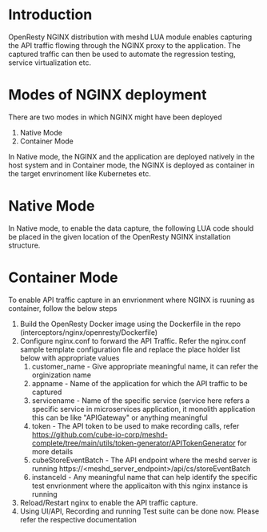 # Introduction

OpenResty NGINX distribution with meshd LUA module enables capturing the API traffic flowing through the NGINX proxy to the application. The captured traffic can then be used to automate the regression testing, service virtualization etc.

# Modes of NGINX deployment

There are two modes in which NGINX might have been deployed

1. Native Mode
2. Container Mode

In Native mode, the NGINX and the application are deployed natively in the host system and in Container mode, the NGINX is deployed as container in the target envrinoment like Kubernetes etc.

# Native Mode

In Native mode, to enable the data capture, the following LUA code should be placed in the given location of the OpenResty NGINX installation structure.

# Container Mode

To enable API traffic capture in an envrionment where NGINX is ruuning as container, follow the below steps

1. Build the OpenResty Docker image using the Dockerfile in the repo (interceptors/nginx/openresty/Dockerfile) 
2. Configure nginx.conf to forward the API Traffic. Refer the nginx.conf sample template configuration file and replace the place holder list below with appropriate values
    1. customer_name - Give appropriate meaningful name, it can refer the orginization name
    2. appname - Name of the application for which the API traffic to be captured
    3. servicename - Name of the specific service (service here refers a specific service in microservices application, it monolith application this can be like "APIGateway" or anything meaningful
    4. token - The API token to be used to make recording calls, refer https://github.com/cube-io-corp/meshd-complete/tree/main/utils/token-generator/APITokenGenerator for more details
    5. cubeStoreEventBatch - The API endpoint where the meshd server is running https://<meshd_server_endpoint>/api/cs/storeEventBatch
    6. instanceId - Any meaningful name that can help identify the specific test envrionment where the applicaiton with this nginx instance is running
 3. Reload/Restart nginx to enable the API traffic capture.
 4. Using UI/API, Recording and running Test suite can be done now. Please refer the respective documentation
